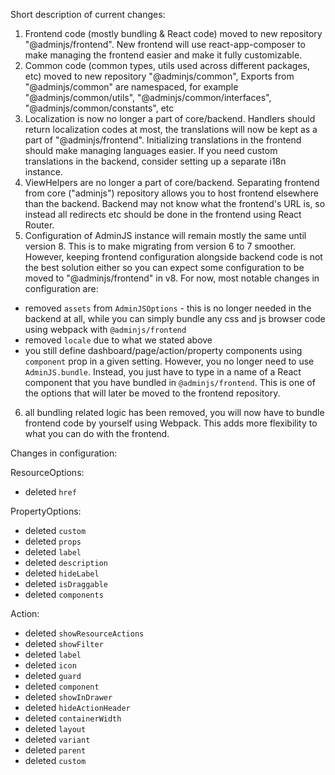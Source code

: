 Short description of current changes:

1. Frontend code (mostly bundling & React code) moved to new repository "@adminjs/frontend". New frontend will use
react-app-composer to make managing the frontend easier and make it fully customizable.
2. Common code (common types, utils used across different packages, etc) moved to new repository "@adminjs/common",
Exports from "@adminjs/common" are namespaced, for example "@adminjs/common/utils", "@adminjs/common/interfaces", "@adminjs/common/constants", etc
3. Localization is now no longer a part of core/backend. Handlers should return localization codes at most, the translations will now be kept as a part of "@adminjs/frontend". Initializing translations in the frontend should make managing languages easier. If you need custom translations in the backend, consider setting up a separate i18n instance.
4. ViewHelpers are no longer a part of core/backend. Separating frontend from core ("adminjs") repository allows you to host frontend elsewhere than the backend. Backend may not know what the frontend's URL is, so instead all redirects etc should be done in the frontend using React Router.
5. Configuration of AdminJS instance will remain mostly the same until version 8. This is to make migrating from version 6 to 7 smoother. However, keeping frontend configuration alongside backend code is not the best solution either so you can expect some configuration to be moved to "@adminjs/frontend" in v8.
For now, most notable changes in configuration are:
- removed `assets` from `AdminJSOptions` - this is no longer needed in the backend at all, while you can simply bundle any css and js browser code using webpack with `@adminjs/frontend`
- removed `locale` due to what we stated above
- you still define dashboard/page/action/property components using `component` prop in a given setting. However, you no longer need to use `AdminJS.bundle`. Instead, you just have to type in a name of a React component that you have bundled in `@adminjs/frontend`. This is one of the options that will later be moved to the frontend repository.
6. all bundling related logic has been removed, you will now have to bundle frontend code by yourself using Webpack. This adds more flexibility to what you can do with the frontend.


Changes in configuration:

ResourceOptions:
- deleted `href`

PropertyOptions:
- deleted `custom`
- deleted `props`
- deleted `label`
- deleted `description`
- deleted `hideLabel`
- deleted `isDraggable`
- deleted `components`

Action:
- deleted `showResourceActions`
- deleted `showFilter`
- deleted `label`
- deleted `icon`
- deleted `guard`
- deleted `component`
- deleted `showInDrawer`
- deleted `hideActionHeader`
- deleted `containerWidth`
- deleted `layout`
- deleted `variant`
- deleted `parent`
- deleted `custom`

